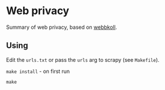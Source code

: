 # Web privacy

Summary of web privacy, based on [webbkoll](https://webbkoll.dataskydd.net/en).


## Using

Edit the `urls.txt` or pass the `urls` arg to scrapy (see `Makefile`).

`make install` - on first run

`make`
